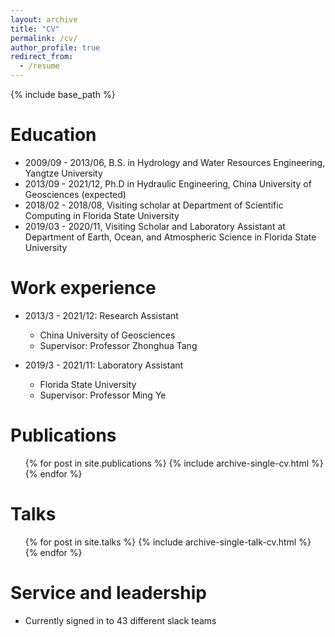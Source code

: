 ```yaml
---
layout: archive
title: "CV"
permalink: /cv/
author_profile: true
redirect_from:
  - /resume
---
```


{% include base_path %}

Education
======
* 2009/09 - 2013/06, B.S. in Hydrology and Water Resources Engineering, Yangtze University
* 2013/09 - 2021/12, Ph.D in Hydraulic Engineering, China University of Geosciences (expected)
* 2018/02 - 2018/08, Visiting scholar at Department of Scientific Computing in Florida State University
* 2019/03 - 2020/11, Visiting Scholar and Laboratory Assistant at Department of Earth, Ocean, and Atmospheric Science in Florida State University

Work experience
======
* 2013/3 - 2021/12: Research Assistant
  * China University of Geosciences
  * Supervisor: Professor Zhonghua Tang

* 2019/3 - 2021/11: Laboratory Assistant
  * Florida State University
  * Supervisor: Professor Ming Ye

Publications
======
  <ul>{% for post in site.publications %}
    {% include archive-single-cv.html %}
  {% endfor %}</ul>
  
Talks
======
  <ul>{% for post in site.talks %}
    {% include archive-single-talk-cv.html %}
  {% endfor %}</ul>
  
Service and leadership
======
* Currently signed in to 43 different slack teams
